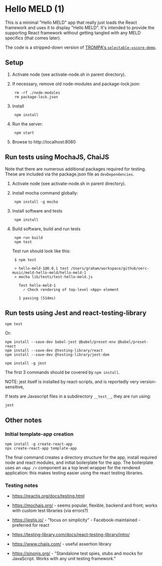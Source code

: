 # Hello MELD (1)

This is a minimal "Hello MELD" app that really just loads the React framework and uses it to display "Hello MELD".  It's intended to provide the supporting React framework without getting tangled with any MELD specifics (that comes later).

The code is a stripped-down version of [TROMPA's `selectable-=score-demo`](https://github.com/trompamusic/selectable-score-demo).


## Setup

1. Activate node (see activate-node.sh in parent directory).

2. If necessary, remove old node-modules and package-lock.json:

        rm -rf ./node-modules
        rm package-lock.json

3. Install

        npm install

4. Run the server:

        npm start

5. Browse to http://localhost:8080


## Run tests using MochaJS, ChaiJS

Note that there are numerous additional packages required for testing.  These are included via the package.json file as `devDependencies`.

1. Activate node (see activate-node.sh in parent directory).

2. Install mocha command globally:

        npm install -g mocha

3. Install software and tests

        npm install

5. Build software, build and run tests

        npm run build
        npm test

    Test run should look like this:

        $ npm test

        > hello-meld-1@0.0.1 test /Users/graham/workspace/github/oerc-music/meld-hello-meld/hello-meld-1
        > mocha lib/tests/test-hello-meld.js

          Test hello-meld-1
            ✓ Check rendering of top-level <App> element

          1 passing (514ms)


## Run tests using Jest and react-testing-library

    npm test

Or:

    npm install --save-dev babel-jest @babel/preset-env @babel/preset-react
    npm install --save-dev @testing-library/react
    npm install --save-dev @testing-library/jest-dom

    npm install -g jest

The first 3 commands should be covered by `npm install`.

NOTE: jest itself is installed by react-scripts, and is reportedly very version-sensitive,

If tests are Javascript files in a subdirectory `__test__`, they are run using:

    jest


## Other notes

### Initial template-app creation

    npm install -g create-react-app
    npx create-react-app template-app

The final command creates a directory structure for the app, install required node and react modules, and initial boilerplate for the app.  The boilerplate uses an `<App />` component as a top level wrapper for the rendered application: this makes testing easier using the react testing libraries.

### Testing notes

- https://reactjs.org/docs/testing.html

- https://mochajs.org/ - seems popular, flexible, backend and front; works with custom test libraries (via errors?)

- https://jestjs.io/ - "focus on simplicity" - Facebook-maintained - preferred for react

- https://testing-library.com/docs/react-testing-library/intro/

- https://www.chaijs.com/ - useful assertion library

- https://sinonjs.org/ - "Standalone test spies, stubs and mocks for JavaScript.  Works with any unit testing framework."

